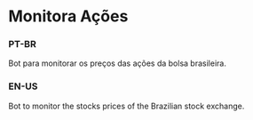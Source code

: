 # Monitora Ações

### PT-BR

Bot para monitorar os preços das ações da bolsa brasileira.

### EN-US

Bot to monitor the stocks prices of the Brazilian stock exchange.
